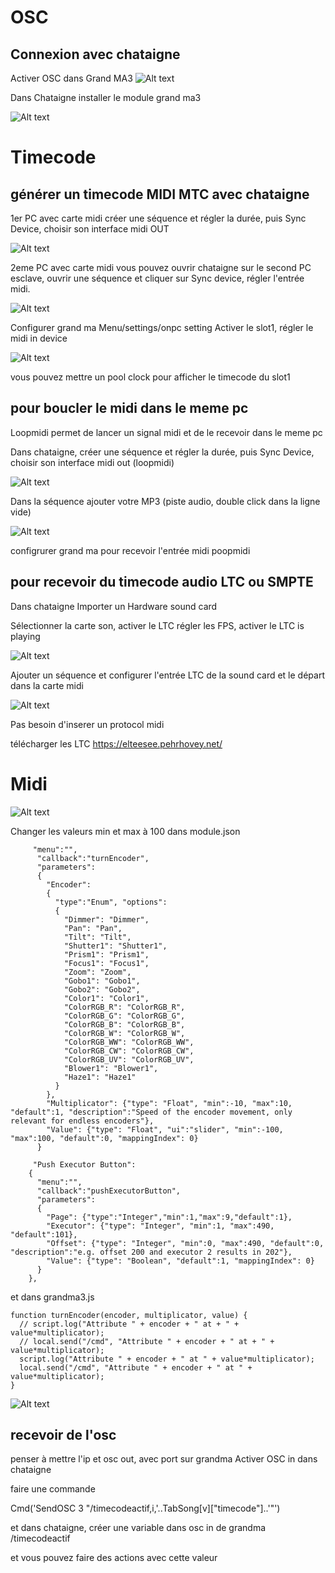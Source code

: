 # OSC
## Connexion avec chataigne

Activer OSC dans Grand MA3
![Alt text](images/2023-05-27_16h15_33.png)

Dans Chataigne installer le module grand ma3

![Alt text](images/2023-05-27_16h18_16.png)

# Timecode

## générer un timecode MIDI MTC avec chataigne

1er PC avec carte midi
créer une séquence et régler la durée, puis Sync Device, choisir son interface midi OUT

![Alt text](images/2023-06-14_14h35_22.png)


2eme PC avec carte midi 
vous pouvez ouvrir chataigne sur le second PC esclave, ouvrir une séquence et cliquer sur Sync device, régler l'entrée midi.

![Alt text](images/2023-06-14_14h37_41.png)

Configurer grand ma
Menu/settings/onpc setting
Activer le slot1, régler le midi in device

![Alt text](images/2023-06-14_14h38_59.png)

vous pouvez mettre un pool clock pour afficher le timecode du slot1

## pour boucler le midi dans le meme pc

Loopmidi permet de lancer un signal midi et de le recevoir dans le meme pc

Dans chataigne, créer une séquence et régler la durée, puis Sync Device, choisir son interface midi out (loopmidi)

![Alt text](images/2023-06-14_14h35_22.png)

Dans la séquence ajouter votre MP3 (piste audio, double click dans la ligne vide)

![Alt text](images/2023-06-14_14h41_42.png)

configrurer grand ma pour recevoir l'entrée midi poopmidi


## pour recevoir du timecode audio LTC ou SMPTE

Dans chataigne
Importer un Hardware sound card

Sélectionner la carte son, activer le LTC régler les FPS, activer le LTC is playing

![Alt text](images/2023-06-06_22h54_02.png)

Ajouter un séquence et configurer l'entrée LTC de la sound card et le départ dans la carte midi

![Alt text](images/2023-06-06_22h56_13.png)

Pas besoin d'inserer un protocol midi

télécharger les LTC
https://elteesee.pehrhovey.net/

# Midi

![Alt text](images/2023-06-07_17h30_09.png)

Changer les valeurs min et max à 100 dans module.json

```JS
     "menu":"",  
      "callback":"turnEncoder",
      "parameters":
      {
        "Encoder": 
        {
          "type":"Enum", "options": 
          {
            "Dimmer": "Dimmer",
            "Pan": "Pan",
            "Tilt": "Tilt",
            "Shutter1": "Shutter1",
            "Prism1": "Prism1",
            "Focus1": "Focus1",
            "Zoom": "Zoom",
            "Gobo1": "Gobo1",
            "Gobo2": "Gobo2",
            "Color1": "Color1",
            "ColorRGB_R": "ColorRGB_R",
            "ColorRGB_G": "ColorRGB_G",
            "ColorRGB_B": "ColorRGB_B",
            "ColorRGB_W": "ColorRGB_W",
            "ColorRGB_WW": "ColorRGB_WW",
            "ColorRGB_CW": "ColorRGB_CW",
            "ColorRGB_UV": "ColorRGB_UV",
            "Blower1": "Blower1",
            "Haze1": "Haze1"
          }
        },
        "Multiplicator": {"type": "Float", "min":-10, "max":10, "default":1, "description":"Speed of the encoder movement, only relevant for endless encoders"},
        "Value": {"type": "Float", "ui":"slider", "min":-100, "max":100, "default":0, "mappingIndex": 0}
      }
```
```JS
     "Push Executor Button":
    {
      "menu":"",  
      "callback":"pushExecutorButton",
      "parameters":
      {
        "Page": {"type":"Integer","min":1,"max":9,"default":1},
        "Executor": {"type": "Integer", "min":1, "max":490, "default":101},
        "Offset": {"type": "Integer", "min":0, "max":490, "default":0, "description":"e.g. offset 200 and executor 2 results in 202"},
        "Value": {"type": "Boolean", "default":1, "mappingIndex": 0}
      }
    },
```

et dans grandma3.js
```JS
function turnEncoder(encoder, multiplicator, value) {
  // script.log("Attribute " + encoder + " at + " + value*multiplicator);
  // local.send("/cmd", "Attribute " + encoder + " at + " + value*multiplicator);
  script.log("Attribute " + encoder + " at " + value*multiplicator);
  local.send("/cmd", "Attribute " + encoder + " at " + value*multiplicator);
}

```

![Alt text](images/2023-06-07_17h39_17.png)

## recevoir de l'osc
penser à mettre l'ip et osc out, avec port sur grandma
Activer OSC in dans chataigne

faire une commande

Cmd('SendOSC 3 "/timecodeactif,i,'..TabSong[v]["timecode"]..'"')

et dans chataigne, créer une variable dans osc in de grandma /timecodeactif

et vous pouvez faire des actions avec cette valeur